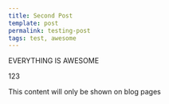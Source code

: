 ```yaml
---
title: Second Post
template: post
permalink: testing-post
tags: test, awesome
---
```


EVERYTHING IS AWESOME

123

<!--more-->

This content will only be shown on blog pages
